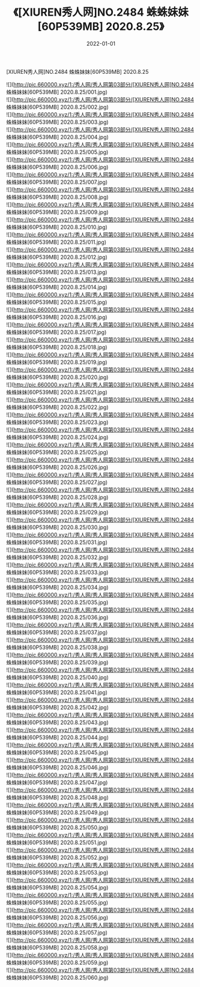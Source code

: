 ﻿---
layout: post
title:  《[XIUREN秀人网]NO.2484 蛛蛛妹妹[60P539MB] 2020.8.25》
date:   2022-01-01
img: http://pic.660000.xyz/1:/秀人网/秀人网第03部分/[XIUREN秀人网]NO.2484 蛛蛛妹妹[60P539MB] 2020.8.25/000.jpg
categories: [美女, 清纯, 唯美]
---

[XIUREN秀人网]NO.2484 蛛蛛妹妹[60P539MB] 2020.8.25

 ![](http://pic.660000.xyz/1:/秀人网/秀人网第03部分/[XIUREN秀人网]NO.2484 蛛蛛妹妹[60P539MB] 2020.8.25/001.jpg) <br>![](http://pic.660000.xyz/1:/秀人网/秀人网第03部分/[XIUREN秀人网]NO.2484 蛛蛛妹妹[60P539MB] 2020.8.25/002.jpg) <br>![](http://pic.660000.xyz/1:/秀人网/秀人网第03部分/[XIUREN秀人网]NO.2484 蛛蛛妹妹[60P539MB] 2020.8.25/003.jpg) <br>![](http://pic.660000.xyz/1:/秀人网/秀人网第03部分/[XIUREN秀人网]NO.2484 蛛蛛妹妹[60P539MB] 2020.8.25/004.jpg) <br>![](http://pic.660000.xyz/1:/秀人网/秀人网第03部分/[XIUREN秀人网]NO.2484 蛛蛛妹妹[60P539MB] 2020.8.25/005.jpg) <br>![](http://pic.660000.xyz/1:/秀人网/秀人网第03部分/[XIUREN秀人网]NO.2484 蛛蛛妹妹[60P539MB] 2020.8.25/006.jpg) <br>![](http://pic.660000.xyz/1:/秀人网/秀人网第03部分/[XIUREN秀人网]NO.2484 蛛蛛妹妹[60P539MB] 2020.8.25/007.jpg) <br>![](http://pic.660000.xyz/1:/秀人网/秀人网第03部分/[XIUREN秀人网]NO.2484 蛛蛛妹妹[60P539MB] 2020.8.25/008.jpg) <br>![](http://pic.660000.xyz/1:/秀人网/秀人网第03部分/[XIUREN秀人网]NO.2484 蛛蛛妹妹[60P539MB] 2020.8.25/009.jpg) <br>![](http://pic.660000.xyz/1:/秀人网/秀人网第03部分/[XIUREN秀人网]NO.2484 蛛蛛妹妹[60P539MB] 2020.8.25/010.jpg) <br>![](http://pic.660000.xyz/1:/秀人网/秀人网第03部分/[XIUREN秀人网]NO.2484 蛛蛛妹妹[60P539MB] 2020.8.25/011.jpg) <br>![](http://pic.660000.xyz/1:/秀人网/秀人网第03部分/[XIUREN秀人网]NO.2484 蛛蛛妹妹[60P539MB] 2020.8.25/012.jpg) <br>![](http://pic.660000.xyz/1:/秀人网/秀人网第03部分/[XIUREN秀人网]NO.2484 蛛蛛妹妹[60P539MB] 2020.8.25/013.jpg) <br>![](http://pic.660000.xyz/1:/秀人网/秀人网第03部分/[XIUREN秀人网]NO.2484 蛛蛛妹妹[60P539MB] 2020.8.25/014.jpg) <br>![](http://pic.660000.xyz/1:/秀人网/秀人网第03部分/[XIUREN秀人网]NO.2484 蛛蛛妹妹[60P539MB] 2020.8.25/015.jpg) <br>![](http://pic.660000.xyz/1:/秀人网/秀人网第03部分/[XIUREN秀人网]NO.2484 蛛蛛妹妹[60P539MB] 2020.8.25/016.jpg) <br>![](http://pic.660000.xyz/1:/秀人网/秀人网第03部分/[XIUREN秀人网]NO.2484 蛛蛛妹妹[60P539MB] 2020.8.25/017.jpg) <br>![](http://pic.660000.xyz/1:/秀人网/秀人网第03部分/[XIUREN秀人网]NO.2484 蛛蛛妹妹[60P539MB] 2020.8.25/018.jpg) <br>![](http://pic.660000.xyz/1:/秀人网/秀人网第03部分/[XIUREN秀人网]NO.2484 蛛蛛妹妹[60P539MB] 2020.8.25/019.jpg) <br>![](http://pic.660000.xyz/1:/秀人网/秀人网第03部分/[XIUREN秀人网]NO.2484 蛛蛛妹妹[60P539MB] 2020.8.25/020.jpg) <br>![](http://pic.660000.xyz/1:/秀人网/秀人网第03部分/[XIUREN秀人网]NO.2484 蛛蛛妹妹[60P539MB] 2020.8.25/021.jpg) <br>![](http://pic.660000.xyz/1:/秀人网/秀人网第03部分/[XIUREN秀人网]NO.2484 蛛蛛妹妹[60P539MB] 2020.8.25/022.jpg) <br>![](http://pic.660000.xyz/1:/秀人网/秀人网第03部分/[XIUREN秀人网]NO.2484 蛛蛛妹妹[60P539MB] 2020.8.25/023.jpg) <br>![](http://pic.660000.xyz/1:/秀人网/秀人网第03部分/[XIUREN秀人网]NO.2484 蛛蛛妹妹[60P539MB] 2020.8.25/024.jpg) <br>![](http://pic.660000.xyz/1:/秀人网/秀人网第03部分/[XIUREN秀人网]NO.2484 蛛蛛妹妹[60P539MB] 2020.8.25/025.jpg) <br>![](http://pic.660000.xyz/1:/秀人网/秀人网第03部分/[XIUREN秀人网]NO.2484 蛛蛛妹妹[60P539MB] 2020.8.25/026.jpg) <br>![](http://pic.660000.xyz/1:/秀人网/秀人网第03部分/[XIUREN秀人网]NO.2484 蛛蛛妹妹[60P539MB] 2020.8.25/027.jpg) <br>![](http://pic.660000.xyz/1:/秀人网/秀人网第03部分/[XIUREN秀人网]NO.2484 蛛蛛妹妹[60P539MB] 2020.8.25/028.jpg) <br>![](http://pic.660000.xyz/1:/秀人网/秀人网第03部分/[XIUREN秀人网]NO.2484 蛛蛛妹妹[60P539MB] 2020.8.25/029.jpg) <br>![](http://pic.660000.xyz/1:/秀人网/秀人网第03部分/[XIUREN秀人网]NO.2484 蛛蛛妹妹[60P539MB] 2020.8.25/030.jpg) <br>![](http://pic.660000.xyz/1:/秀人网/秀人网第03部分/[XIUREN秀人网]NO.2484 蛛蛛妹妹[60P539MB] 2020.8.25/031.jpg) <br>![](http://pic.660000.xyz/1:/秀人网/秀人网第03部分/[XIUREN秀人网]NO.2484 蛛蛛妹妹[60P539MB] 2020.8.25/032.jpg) <br>![](http://pic.660000.xyz/1:/秀人网/秀人网第03部分/[XIUREN秀人网]NO.2484 蛛蛛妹妹[60P539MB] 2020.8.25/033.jpg) <br>![](http://pic.660000.xyz/1:/秀人网/秀人网第03部分/[XIUREN秀人网]NO.2484 蛛蛛妹妹[60P539MB] 2020.8.25/034.jpg) <br>![](http://pic.660000.xyz/1:/秀人网/秀人网第03部分/[XIUREN秀人网]NO.2484 蛛蛛妹妹[60P539MB] 2020.8.25/035.jpg) <br>![](http://pic.660000.xyz/1:/秀人网/秀人网第03部分/[XIUREN秀人网]NO.2484 蛛蛛妹妹[60P539MB] 2020.8.25/036.jpg) <br>![](http://pic.660000.xyz/1:/秀人网/秀人网第03部分/[XIUREN秀人网]NO.2484 蛛蛛妹妹[60P539MB] 2020.8.25/037.jpg) <br>![](http://pic.660000.xyz/1:/秀人网/秀人网第03部分/[XIUREN秀人网]NO.2484 蛛蛛妹妹[60P539MB] 2020.8.25/038.jpg) <br>![](http://pic.660000.xyz/1:/秀人网/秀人网第03部分/[XIUREN秀人网]NO.2484 蛛蛛妹妹[60P539MB] 2020.8.25/039.jpg) <br>![](http://pic.660000.xyz/1:/秀人网/秀人网第03部分/[XIUREN秀人网]NO.2484 蛛蛛妹妹[60P539MB] 2020.8.25/040.jpg) <br>![](http://pic.660000.xyz/1:/秀人网/秀人网第03部分/[XIUREN秀人网]NO.2484 蛛蛛妹妹[60P539MB] 2020.8.25/041.jpg) <br>![](http://pic.660000.xyz/1:/秀人网/秀人网第03部分/[XIUREN秀人网]NO.2484 蛛蛛妹妹[60P539MB] 2020.8.25/042.jpg) <br>![](http://pic.660000.xyz/1:/秀人网/秀人网第03部分/[XIUREN秀人网]NO.2484 蛛蛛妹妹[60P539MB] 2020.8.25/043.jpg) <br>![](http://pic.660000.xyz/1:/秀人网/秀人网第03部分/[XIUREN秀人网]NO.2484 蛛蛛妹妹[60P539MB] 2020.8.25/044.jpg) <br>![](http://pic.660000.xyz/1:/秀人网/秀人网第03部分/[XIUREN秀人网]NO.2484 蛛蛛妹妹[60P539MB] 2020.8.25/045.jpg) <br>![](http://pic.660000.xyz/1:/秀人网/秀人网第03部分/[XIUREN秀人网]NO.2484 蛛蛛妹妹[60P539MB] 2020.8.25/046.jpg) <br>![](http://pic.660000.xyz/1:/秀人网/秀人网第03部分/[XIUREN秀人网]NO.2484 蛛蛛妹妹[60P539MB] 2020.8.25/047.jpg) <br>![](http://pic.660000.xyz/1:/秀人网/秀人网第03部分/[XIUREN秀人网]NO.2484 蛛蛛妹妹[60P539MB] 2020.8.25/048.jpg) <br>![](http://pic.660000.xyz/1:/秀人网/秀人网第03部分/[XIUREN秀人网]NO.2484 蛛蛛妹妹[60P539MB] 2020.8.25/049.jpg) <br>![](http://pic.660000.xyz/1:/秀人网/秀人网第03部分/[XIUREN秀人网]NO.2484 蛛蛛妹妹[60P539MB] 2020.8.25/050.jpg) <br>![](http://pic.660000.xyz/1:/秀人网/秀人网第03部分/[XIUREN秀人网]NO.2484 蛛蛛妹妹[60P539MB] 2020.8.25/051.jpg) <br>![](http://pic.660000.xyz/1:/秀人网/秀人网第03部分/[XIUREN秀人网]NO.2484 蛛蛛妹妹[60P539MB] 2020.8.25/052.jpg) <br>![](http://pic.660000.xyz/1:/秀人网/秀人网第03部分/[XIUREN秀人网]NO.2484 蛛蛛妹妹[60P539MB] 2020.8.25/053.jpg) <br>![](http://pic.660000.xyz/1:/秀人网/秀人网第03部分/[XIUREN秀人网]NO.2484 蛛蛛妹妹[60P539MB] 2020.8.25/054.jpg) <br>![](http://pic.660000.xyz/1:/秀人网/秀人网第03部分/[XIUREN秀人网]NO.2484 蛛蛛妹妹[60P539MB] 2020.8.25/055.jpg) <br>![](http://pic.660000.xyz/1:/秀人网/秀人网第03部分/[XIUREN秀人网]NO.2484 蛛蛛妹妹[60P539MB] 2020.8.25/056.jpg) <br>![](http://pic.660000.xyz/1:/秀人网/秀人网第03部分/[XIUREN秀人网]NO.2484 蛛蛛妹妹[60P539MB] 2020.8.25/057.jpg) <br>![](http://pic.660000.xyz/1:/秀人网/秀人网第03部分/[XIUREN秀人网]NO.2484 蛛蛛妹妹[60P539MB] 2020.8.25/058.jpg) <br>![](http://pic.660000.xyz/1:/秀人网/秀人网第03部分/[XIUREN秀人网]NO.2484 蛛蛛妹妹[60P539MB] 2020.8.25/059.jpg) <br>![](http://pic.660000.xyz/1:/秀人网/秀人网第03部分/[XIUREN秀人网]NO.2484 蛛蛛妹妹[60P539MB] 2020.8.25/060.jpg) <br>
